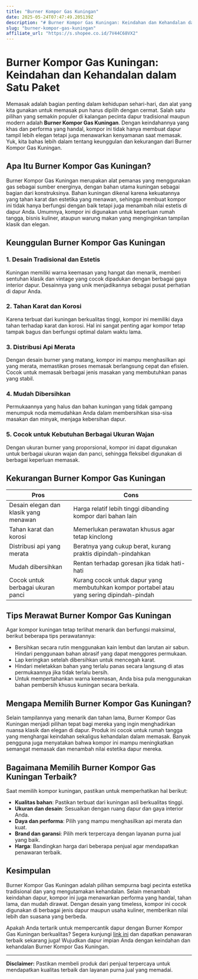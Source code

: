 ```yaml
---
title: "Burner Kompor Gas Kuningan"
date: 2025-05-24T07:47:49.205139Z
description: "# Burner Kompor Gas Kuningan: Keindahan dan Kehandalan dalam Satu Paket..."
slug: "burner-kompor-gas-kuningan"
affiliate_url: "https://s.shopee.co.id/7V44C68VX2"
---
```

# Burner Kompor Gas Kuningan: Keindahan dan Kehandalan dalam Satu Paket

Memasak adalah bagian penting dalam kehidupan sehari-hari, dan alat yang kita gunakan untuk memasak pun harus dipilih dengan cermat. Salah satu pilihan yang semakin populer di kalangan pecinta dapur tradisional maupun modern adalah **Burner Kompor Gas Kuningan**. Dengan keindahannya yang khas dan performa yang handal, kompor ini tidak hanya membuat dapur tampil lebih elegan tetapi juga menawarkan kenyamanan saat memasak. Yuk, kita bahas lebih dalam tentang keunggulan dan kekurangan dari Burner Kompor Gas Kuningan.

## Apa Itu Burner Kompor Gas Kuningan?

Burner Kompor Gas Kuningan merupakan alat pemanas yang menggunakan gas sebagai sumber energinya, dengan bahan utama kuningan sebagai bagian dari konstruksinya. Bahan kuningan dikenal karena kekuatannya yang tahan karat dan estetika yang menawan, sehingga membuat kompor ini tidak hanya berfungsi dengan baik tetapi juga menambah nilai estetis di dapur Anda. Umumnya, kompor ini digunakan untuk keperluan rumah tangga, bisnis kuliner, ataupun warung makan yang menginginkan tampilan klasik dan elegan.

## Keunggulan Burner Kompor Gas Kuningan

### 1. Desain Tradisional dan Estetis
Kuningan memiliki warna keemasan yang hangat dan menarik, memberi sentuhan klasik dan vintage yang cocok dipadukan dengan berbagai gaya interior dapur. Desainnya yang unik menjadikannya sebagai pusat perhatian di dapur Anda.

### 2. Tahan Karat dan Korosi
Karena terbuat dari kuningan berkualitas tinggi, kompor ini memiliki daya tahan terhadap karat dan korosi. Hal ini sangat penting agar kompor tetap tampak bagus dan berfungsi optimal dalam waktu lama.

### 3. Distribusi Api Merata
Dengan desain burner yang matang, kompor ini mampu menghasilkan api yang merata, memastikan proses memasak berlangsung cepat dan efisien. Cocok untuk memasak berbagai jenis masakan yang membutuhkan panas yang stabil.

### 4. Mudah Dibersihkan
Permukaannya yang halus dan bahan kuningan yang tidak gampang menumpuk noda memudahkan Anda dalam membersihkan sisa-sisa masakan dan minyak, menjaga kebersihan dapur.

### 5. Cocok untuk Kebutuhan Berbagai Ukuran Wajan
Dengan ukuran burner yang proporsional, kompor ini dapat digunakan untuk berbagai ukuran wajan dan panci, sehingga fleksibel digunakan di berbagai keperluan memasak.

## Kekurangan Burner Kompor Gas Kuningan

| Pros | Cons |
|-------|-------|
| Desain elegan dan klasik yang menawan | Harga relatif lebih tinggi dibanding kompor dari bahan lain |
| Tahan karat dan korosi | Memerlukan perawatan khusus agar tetap kinclong |
| Distribusi api yang merata | Beratnya yang cukup berat, kurang praktis dipindah-pindahkan |
| Mudah dibersihkan | Rentan terhadap goresan jika tidak hati-hati |
| Cocok untuk berbagai ukuran panci | Kurang cocok untuk dapur yang membutuhkan kompor portabel atau yang sering dipindah-pindah |

## Tips Merawat Burner Kompor Gas Kuningan

Agar kompor kuningan tetap terlihat menarik dan berfungsi maksimal, berikut beberapa tips perawatannya:
- Bersihkan secara rutin menggunakan kain lembut dan larutan air sabun. Hindari penggunaan bahan abrasif yang dapat menggores permukaan.
- Lap keringkan setelah dibersihkan untuk mencegah karat.
- Hindari meletakkan bahan yang terlalu panas secara langsung di atas permukaannya jika tidak terlalu bersih.
- Untuk mempertahankan warna keemasan, Anda bisa pula menggunakan bahan pembersih khusus kuningan secara berkala.

## Mengapa Memilih Burner Kompor Gas Kuningan?

Selain tampilannya yang menarik dan tahan lama, Burner Kompor Gas Kuningan menjadi pilihan tepat bagi mereka yang ingin menghadirkan nuansa klasik dan elegan di dapur. Produk ini cocok untuk rumah tangga yang menghargai keindahan sekaligus kehandalan dalam memasak. Banyak pengguna juga menyatakan bahwa kompor ini mampu meningkatkan semangat memasak dan menambah nilai estetika dapur mereka.

## Bagaimana Memilih Burner Kompor Gas Kuningan Terbaik?

Saat memilih kompor kuningan, pastikan untuk memperhatikan hal berikut:
- **Kualitas bahan**: Pastikan terbuat dari kuningan asli berkualitas tinggi.
- **Ukuran dan desain**: Sesuaikan dengan ruang dapur dan gaya interior Anda.
- **Daya dan performa**: Pilih yang mampu menghasilkan api merata dan kuat.
- **Brand dan garansi**: Pilih merk terpercaya dengan layanan purna jual yang baik.
- **Harga**: Bandingkan harga dari beberapa penjual agar mendapatkan penawaran terbaik.

## Kesimpulan

Burner Kompor Gas Kuningan adalah pilihan sempurna bagi pecinta estetika tradisional dan yang mengutamakan kehandalan. Selain menambah keindahan dapur, kompor ini juga menawarkan performa yang handal, tahan lama, dan mudah dirawat. Dengan desain yang timeless, kompor ini cocok digunakan di berbagai jenis dapur maupun usaha kuliner, memberikan nilai lebih dan suasana yang berbeda.

Apakah Anda tertarik untuk mempercantik dapur dengan Burner Kompor Gas Kuningan berkualitas? Segera kunjungi [link ini](https://s.shopee.co.id/7V44C68VX2) dan dapatkan penawaran terbaik sekarang juga! Wujudkan dapur impian Anda dengan keindahan dan kehandalan Burner Kompor Gas Kuningan.

---

**Disclaimer:** Pastikan membeli produk dari penjual terpercaya untuk mendapatkan kualitas terbaik dan layanan purna jual yang memadai.